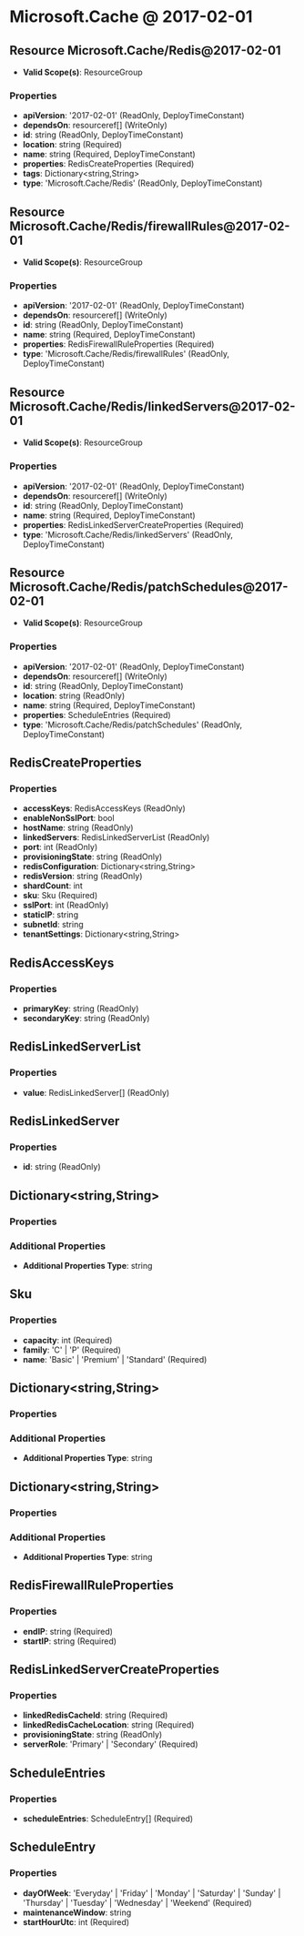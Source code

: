 # Microsoft.Cache @ 2017-02-01

## Resource Microsoft.Cache/Redis@2017-02-01
* **Valid Scope(s)**: ResourceGroup
### Properties
* **apiVersion**: '2017-02-01' (ReadOnly, DeployTimeConstant)
* **dependsOn**: resourceref[] (WriteOnly)
* **id**: string (ReadOnly, DeployTimeConstant)
* **location**: string (Required)
* **name**: string (Required, DeployTimeConstant)
* **properties**: RedisCreateProperties (Required)
* **tags**: Dictionary<string,String>
* **type**: 'Microsoft.Cache/Redis' (ReadOnly, DeployTimeConstant)

## Resource Microsoft.Cache/Redis/firewallRules@2017-02-01
* **Valid Scope(s)**: ResourceGroup
### Properties
* **apiVersion**: '2017-02-01' (ReadOnly, DeployTimeConstant)
* **dependsOn**: resourceref[] (WriteOnly)
* **id**: string (ReadOnly, DeployTimeConstant)
* **name**: string (Required, DeployTimeConstant)
* **properties**: RedisFirewallRuleProperties (Required)
* **type**: 'Microsoft.Cache/Redis/firewallRules' (ReadOnly, DeployTimeConstant)

## Resource Microsoft.Cache/Redis/linkedServers@2017-02-01
* **Valid Scope(s)**: ResourceGroup
### Properties
* **apiVersion**: '2017-02-01' (ReadOnly, DeployTimeConstant)
* **dependsOn**: resourceref[] (WriteOnly)
* **id**: string (ReadOnly, DeployTimeConstant)
* **name**: string (Required, DeployTimeConstant)
* **properties**: RedisLinkedServerCreateProperties (Required)
* **type**: 'Microsoft.Cache/Redis/linkedServers' (ReadOnly, DeployTimeConstant)

## Resource Microsoft.Cache/Redis/patchSchedules@2017-02-01
* **Valid Scope(s)**: ResourceGroup
### Properties
* **apiVersion**: '2017-02-01' (ReadOnly, DeployTimeConstant)
* **dependsOn**: resourceref[] (WriteOnly)
* **id**: string (ReadOnly, DeployTimeConstant)
* **location**: string (ReadOnly)
* **name**: string (Required, DeployTimeConstant)
* **properties**: ScheduleEntries (Required)
* **type**: 'Microsoft.Cache/Redis/patchSchedules' (ReadOnly, DeployTimeConstant)

## RedisCreateProperties
### Properties
* **accessKeys**: RedisAccessKeys (ReadOnly)
* **enableNonSslPort**: bool
* **hostName**: string (ReadOnly)
* **linkedServers**: RedisLinkedServerList (ReadOnly)
* **port**: int (ReadOnly)
* **provisioningState**: string (ReadOnly)
* **redisConfiguration**: Dictionary<string,String>
* **redisVersion**: string (ReadOnly)
* **shardCount**: int
* **sku**: Sku (Required)
* **sslPort**: int (ReadOnly)
* **staticIP**: string
* **subnetId**: string
* **tenantSettings**: Dictionary<string,String>

## RedisAccessKeys
### Properties
* **primaryKey**: string (ReadOnly)
* **secondaryKey**: string (ReadOnly)

## RedisLinkedServerList
### Properties
* **value**: RedisLinkedServer[] (ReadOnly)

## RedisLinkedServer
### Properties
* **id**: string (ReadOnly)

## Dictionary<string,String>
### Properties
### Additional Properties
* **Additional Properties Type**: string

## Sku
### Properties
* **capacity**: int (Required)
* **family**: 'C' | 'P' (Required)
* **name**: 'Basic' | 'Premium' | 'Standard' (Required)

## Dictionary<string,String>
### Properties
### Additional Properties
* **Additional Properties Type**: string

## Dictionary<string,String>
### Properties
### Additional Properties
* **Additional Properties Type**: string

## RedisFirewallRuleProperties
### Properties
* **endIP**: string (Required)
* **startIP**: string (Required)

## RedisLinkedServerCreateProperties
### Properties
* **linkedRedisCacheId**: string (Required)
* **linkedRedisCacheLocation**: string (Required)
* **provisioningState**: string (ReadOnly)
* **serverRole**: 'Primary' | 'Secondary' (Required)

## ScheduleEntries
### Properties
* **scheduleEntries**: ScheduleEntry[] (Required)

## ScheduleEntry
### Properties
* **dayOfWeek**: 'Everyday' | 'Friday' | 'Monday' | 'Saturday' | 'Sunday' | 'Thursday' | 'Tuesday' | 'Wednesday' | 'Weekend' (Required)
* **maintenanceWindow**: string
* **startHourUtc**: int (Required)

